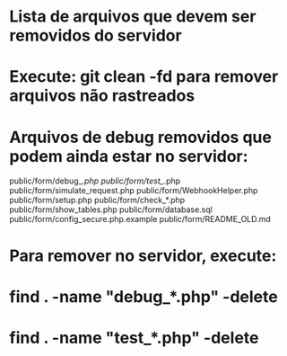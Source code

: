 # Lista de arquivos que devem ser removidos do servidor
# Execute: git clean -fd para remover arquivos não rastreados

# Arquivos de debug removidos que podem ainda estar no servidor:
public/form/debug_*.php
public/form/test_*.php
public/form/simulate_request.php
public/form/WebhookHelper.php
public/form/setup.php
public/form/check_*.php
public/form/show_tables.php
public/form/database.sql
public/form/config_secure.php.example
public/form/README_OLD.md

# Para remover no servidor, execute:
# find . -name "debug_*.php" -delete
# find . -name "test_*.php" -delete
